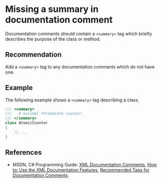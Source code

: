 # Missing a summary in documentation comment
Documentation comments should contain a `<summary>` tag which briefly describes the purpose of the class or method.


## Recommendation
Add a `<summary>` tag to any documentation comments which do not have one.


## Example
The following example shows a `<summary>` tag describing a class.


```csharp
/// <summary>
///   A minimal threadsafe counter.
/// </summary>
class AtomicCounter
{
    // ...
}

```

## References
* MSDN, C\# Programming Guide: [XML Documentation Comments](http://msdn.microsoft.com/en-us/library/b2s063f7.aspx), [How to: Use the XML Documentation Features](http://msdn.microsoft.com/en-us/library/z04awywx.aspx), [Recommended Tags for Documentation Comments](http://msdn.microsoft.com/en-us/library/5ast78ax.aspx).
